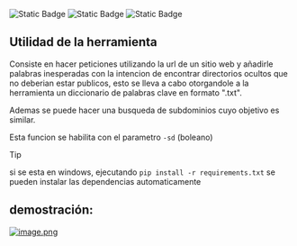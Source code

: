 
<p>

  <img alt="Static Badge" src="https://img.shields.io/badge/hecho_en-Python-blue?style=flat-square&logo=python&logoColor=white">
  <img alt="Static Badge" src="https://img.shields.io/badge/compatible_con-Windows-magenta?style=flat-square&">
  <img alt="Static Badge" src="https://img.shields.io/badge/compatible_con-Linux-green?style=flat-square&">
</p>


## Utilidad de la herramienta

Consiste en hacer peticiones utilizando la url de un sitio web y añadirle palabras inesperadas con la intencion de encontrar directorios ocultos que no deberian estar publicos, esto se lleva a cabo otorgandole a la herramienta un diccionario de palabras clave en formato ".txt".

Ademas se puede hacer una busqueda de subdominios cuyo objetivo es similar.

Esta funcion se habilita con el parametro `-sd` (boleano)
 
> [!TIP]
si se esta en windows, ejecutando `pip install -r requirements.txt` se pueden instalar las dependencias automaticamente

## demostración:
[![image.png](https://i.postimg.cc/NMZNnhf5/image.png)](https://postimg.cc/WF66DHZv)